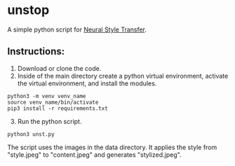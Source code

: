# unstop
A simple python script for [Neural Style Transfer](https://en.wikipedia.org/wiki/Neural_Style_Transfer).<br>

## Instructions:
1. Download or clone the code.
2. Inside of the main directory create a python virtual environment, activate the virtual environment, and install the modules.
```
python3 -m venv venv_name
source venv_name/bin/activate
pip3 install -r requirements.txt
```
3. Run the python script.
```
python3 unst.py
```
The script uses the images in the data directory. It applies the style from "style.jpeg" to "content.jpeg" and generates "stylized.jpeg".
